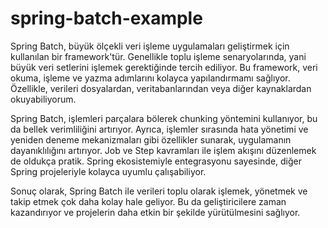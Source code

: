 # spring-batch-example

Spring Batch, büyük ölçekli veri işleme uygulamaları geliştirmek için kullanılan bir framework'tür. Genellikle toplu işleme senaryolarında, yani büyük veri setlerini işlemek gerektiğinde tercih ediliyor. Bu framework, veri okuma, işleme ve yazma adımlarını kolayca yapılandırmamı sağlıyor. Özellikle, verileri dosyalardan, veritabanlarından veya diğer kaynaklardan okuyabiliyorum.

Spring Batch, işlemleri parçalara bölerek chunking yöntemini kullanıyor, bu da bellek verimliliğini artırıyor. Ayrıca, işlemler sırasında hata yönetimi ve yeniden deneme mekanizmaları gibi özellikler sunarak, uygulamanın dayanıklılığını artırıyor. Job ve Step kavramları ile işlem akışını düzenlemek de oldukça pratik. Spring ekosistemiyle entegrasyonu sayesinde, diğer Spring projeleriyle kolayca uyumlu çalışabiliyor.

Sonuç olarak, Spring Batch ile verileri toplu olarak işlemek, yönetmek ve takip etmek çok daha kolay hale geliyor. Bu da geliştiricilere zaman kazandırıyor ve projelerin daha etkin bir şekilde yürütülmesini sağlıyor.